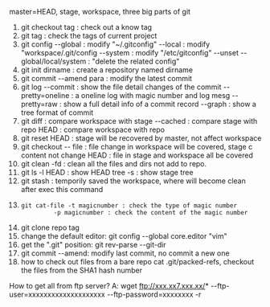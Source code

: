 master=HEAD, stage, workspace, three big parts of git

1. 	git checkout tag : check out a know tag
2. 	git tag : check the tags of current project
3. 	git config --global : 	modify "~/.gitconfig" 
			  --local : 	modify "workspace/.git/config
			  --system :	modify "/etc/gitconfig"
			  --unset --global/local/system : "delete the related config"
4. 	git init dirname : create a repository named dirname
5. 	git commit --amend para : modify the latest commit
6. 	git log	--commit : show the file detail changes of the commit
			--pretty=oneline : a oneline log with magic number and log mesg
			--pretty=raw : show a full detail info of a commit record
			--graph : show a tree format of commit
7. 	git diff 		 : compare workspace with stage 
			--cached : compare stage with repo
			 HEAD	 : compare workspace with repo
8. 	git reset HEAD : stage will be recovered by master, not affect workspace
9. 	git checkout -- file : file change in workspace will be covered, stage c
						   content not change
				HEAD <file> : file in stage and workspace all be covered
10.	git clean -fd : clean all the files and dirs not add to repo. 
11.	git ls -l HEAD : show HEAD tree
		   -s :		 show stage tree
12.	git stash : temporily saved the workspace, where will become clean after exec this command
13. 	git cat-file -t magicnumber : check the type of magic number
				 -p magicnumber : check the content of the magic number
14.	git clone repo tag
15. change the default editor: git config --global core.editor "vim"
16. get the ".git" position: git rev-parse --git-dir
17. git commit --amend: modify last commit, no commit a new one
18. how to check out files from a bare repo
	cat .git/packed-refs, checkout the files from the SHA1 hash number

How to get all from ftp server?
A: wget ftp://xxx.xx7.xxx.xx/* --ftp-user=xxxxxxxxxxxxxxxxxxxx --ftp-password=xxxxxxxx -r
